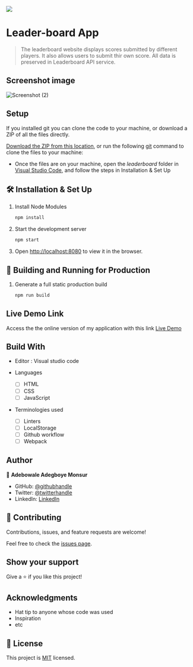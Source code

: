 ![](https://img.shields.io/badge/Microverse-blueviolet)

# Leader-board App

> The leaderboard website displays scores submitted by different players. It also allows users to submit thir own score. All data is preserved in Leaderboard API service.

## Screenshot image
![Screenshot (2)](https://user-images.githubusercontent.com/92458236/208084292-58caffd1-7c33-42a7-b520-84b40f702881.png)

## Setup

If you installed git you can clone the code to your machine, or download a ZIP of all the files directly.

[Download the ZIP from this location](https://github.com/ademibowale/Leader-Board/archive/refs/heads/development.zip), or run the following [git](https://github.com/ademibowale/Leader-Board.git) command to clone the files to your machine:

- Once the files are on your machine, open the _leaderboard_ folder in [Visual Studio Code](https://code.visualstudio.com/), and follow the steps in Installation & Set Up

## 🛠 Installation & Set Up

1. Install Node Modules

   ```sh
   npm install
   ```

2. Start the development server

   ```sh
   npm start

   ```

3. Open [http://localhost:8080](http://localhost:8080) to view it in the browser.

## 🚀 Building and Running for Production

1. Generate a full static production build

   ```sh
   npm run build
   ```

## Live Demo Link

Access the the online version of my application with this link
[Live Demo](https://ademibowale.github.io/Leader-Board/)

## Build With

- Editor : Visual studio code

- Languages

  - [ ] HTML
  - [ ] CSS
  - [ ] JavaScript

- Terminologies used
  - [ ] Linters
  - [ ] LocalStorage
  - [ ] Github workflow
  - [ ] Webpack

## Author

👤 **Adebowale Adegboye Monsur**

- GitHub: [@githubhandle](https://github.com/ademibowale)
- Twitter: [@twitterhandle](https://twitter.com/Ademibowale1)
- LinkedIn: [LinkedIn](https://www.linkedin.com/in/adebowale-adegboye-143568221/)

## 🤝 Contributing

Contributions, issues, and feature requests are welcome!

Feel free to check the [issues page](https://github.com/ademibowale/Leader-Board/issues).

## Show your support

Give a ⭐️ if you like this project!

## Acknowledgments

- Hat tip to anyone whose code was used
- Inspiration
- etc

## 📝 License

This project is [MIT](./LICENSE) licensed.
